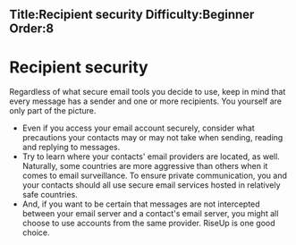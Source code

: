 Title:Recipient security
Difficulty:Beginner
Order:8
---
<h1>Recipient security</h1><p>Regardless of what secure email tools you decide to use, keep in mind that every message has a sender and one or more recipients. You yourself are only part of the picture.<ul><li>Even if you access your email account securely, consider what precautions your contacts may or may not take when sending, reading and replying to messages.</li><li>Try to learn where your contacts' email providers are located, as well. Naturally, some countries are more aggressive than others when it comes to email surveillance. To ensure private communication, you and your contacts should all use secure email services hosted in relatively safe countries.</li><li>And, if you want to be certain that messages are not intercepted between your email server and a contact's email server, you might all choose to use accounts from the same provider. RiseUp is one good choice.</li></ul></p>